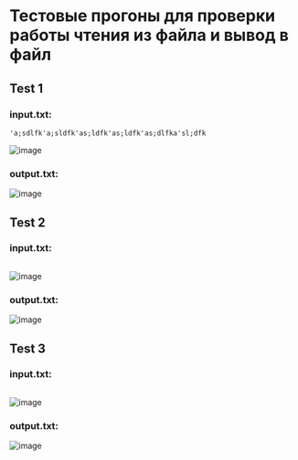 # Тестовые прогоны для проверки работы чтения из файла и вывод в файл

## Test 1
### input.txt:
```
'a;sdlfk'a;sldfk'as;ldfk'as;ldfk'as;dlfka'sl;dfk
```
![image](https://user-images.githubusercontent.com/58052549/201476628-4a1d51ce-750e-4d55-ab8b-d27ee818e257.png)
### output.txt:
![image](https://user-images.githubusercontent.com/58052549/201476642-964a5e24-2906-4ba6-a5a1-7ad43b537140.png)

## Test 2
### input.txt:
```
```
![image](https://user-images.githubusercontent.com/58052549/200173567-b322d068-b5d9-445e-a060-050699b994fb.png)
### output.txt:
![image](https://user-images.githubusercontent.com/58052549/200173585-87fbd196-deac-47e4-837f-b2a8a7dc70e0.png)

## Test 3
### input.txt:
```
```
![image](https://user-images.githubusercontent.com/58052549/200173612-3d8f1354-0484-4304-a703-18f87474c6bb.png)
### output.txt:
![image](https://user-images.githubusercontent.com/58052549/200173799-663517ec-3da4-4fce-9251-9b69732d6270.png)
